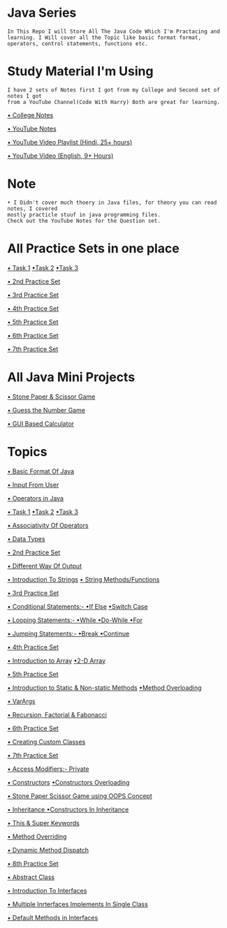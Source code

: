 
# Java Series
    In This Repo I will Store All The Java Code Which I'm Practacing and
    learning. I Will cover all the Topic like basic format format,
    operators, control statements, functions etc.

# Study Material I'm Using
    I have 2 sets of Notes first I got from my College and Second set of notes I got
    from a YouTube Channel(Code With Harry) Both are great for learning.
    
[• College Notes](https://github.com/Raunaksplanet/Java-Series/files/12246203/College.Note.pdf)

[• YouTube Notes](https://github.com/Raunaksplanet/Java-Series/files/12250734/YouTube.Notes.pdf)

[• YouTube Video Playlist (Hindi, 25+ hours)](https://www.youtube.com/playlist?list=PLu0W_9lII9agS67Uits0UnJyrYiXhDS6q)

[• YouTube Video (English, 9+ Hours)](https://www.youtube.com/watch?v=grEKMHGYyns)

# Note
    • I Didn't cover much thoery in Java files, for theory you can read notes, I covered 
    mostly practicle stuuf in java programming files.
    Check out the YouTube Notes for the Question set.

# All Practice Sets in one place

[• Task 1](https://github.com/Raunaksplanet/Java-Series/blob/main/August/Task1.java)
[•Task 2](https://github.com/Raunaksplanet/Java-Series/blob/main/August/Task2.java)
[•Task 3](https://github.com/Raunaksplanet/Java-Series/blob/main/August/sum_3_numbers.java)

[• 2nd Practice Set](https://github.com/Raunaksplanet/Java-Series/blob/main/August/PracticeSet2.java)

[• 3rd Practice Set](https://github.com/Raunaksplanet/Java-Series/blob/main/August/PracticeSet3.java)

[• 4th Practice Set](https://github.com/Raunaksplanet/Java-Series/blob/main/August/PracticeSet4.java)

[• 5th Practice Set](https://github.com/Raunaksplanet/Java-Series/blob/main/August/PracticeSet5.java)

[• 6th Practice Set](https://github.com/Raunaksplanet/Java-Series/blob/main/August/PracticeSet6.java)

[• 7th Practice Set](https://github.com/Raunaksplanet/Java-Series/edit/main/August/PracticeSet7.java)

# All Java Mini Projects

[• Stone Paper & Scissor Game](https://github.com/Raunaksplanet/Random-Codes/blob/main/Projects/Java/GameUsingOops.java)

[• Guess the Number Game](https://github.com/Raunaksplanet/Random-Codes/blob/main/Projects/Java/GuessTheNumber.java)

[• GUI Based Calculator](https://github.com/Raunaksplanet/Random-Codes/blob/main/Projects/Java/calculator.java)


# Topics

[• Basic Format Of Java](https://github.com/Raunaksplanet/Java-Series/blob/main/August/Main.java)

[• Input From User](https://github.com/Raunaksplanet/Java-Series/blob/main/August/UserInput.java)

[• Operators in Java](https://github.com/Raunaksplanet/Java-Series/blob/main/August/Operators.java)

[• Task 1](https://github.com/Raunaksplanet/Java-Series/blob/main/August/Task1.java)
[•Task 2](https://github.com/Raunaksplanet/Java-Series/blob/main/August/Task2.java)
[•Task 3](https://github.com/Raunaksplanet/Java-Series/blob/main/August/sum_3_numbers.java)

[• Associativity Of Operators](https://github.com/Raunaksplanet/Java-Series/blob/main/August/AssociativityOfOperators.java)

[• Data Types](https://github.com/Raunaksplanet/Java-Series/blob/main/August/DataTypes.java)

[• 2nd Practice Set](https://github.com/Raunaksplanet/Java-Series/blob/main/August/PracticeSet2.java)

[• Different Way Of Output](https://github.com/Raunaksplanet/Java-Series/edit/main/August/DifferentWayOfOutPut.java)

[• Introduction To Strings](https://github.com/Raunaksplanet/Java-Series/blob/main/August/IntroToStrings.java)
[• String Methods/Functions](https://github.com/Raunaksplanet/Java-Series/blob/main/August/StringsMethods.java)

[• 3rd Practice Set](https://github.com/Raunaksplanet/Java-Series/blob/main/August/PracticeSet3.java)

[• Conditional Statements:- •If Else](https://github.com/Raunaksplanet/Java-Series/blob/main/August/IfElse.java)
[•Switch Case](https://github.com/Raunaksplanet/Java-Series/blob/main/August/SwitchCase.java)

[• Looping Statements:- •While •Do-While •For](https://github.com/Raunaksplanet/Java-Series/blob/main/August/Loops.java)

[• Jumping Statements:- •Break •Continue](https://github.com/Raunaksplanet/Java-Series/blob/main/August/JumpingStatements.java)

[• 4th Practice Set](https://github.com/Raunaksplanet/Java-Series/blob/main/August/PracticeSet4.java)

[• Introduction to Array](https://github.com/Raunaksplanet/Java-Series/blob/main/August/Array.java)
[•2-D Array](https://github.com/Raunaksplanet/Java-Series/blob/main/August/TwoDArray.java)

[• 5th Practice Set](https://github.com/Raunaksplanet/Java-Series/blob/main/August/PracticeSet5.java)

[• Introduction to Static & Non-static Methods](https://github.com/Raunaksplanet/Java-Series/blob/main/August/Methods.java)
[•Method Overloading](https://github.com/Raunaksplanet/Java-Series/blob/main/August/MethodOverloading.java)

[• VarArgs](https://github.com/Raunaksplanet/Java-Series/blob/main/August/VarArgs.java)

[• Recursion, Factorial & Fabonacci](https://github.com/Raunaksplanet/Java-Series/blob/main/August/Recursion.java)

[• 6th Practice Set](https://github.com/Raunaksplanet/Java-Series/blob/main/August/PracticeSet6.java)

[• Creating Custom Classes](https://github.com/Raunaksplanet/Java-Series/blob/main/August/CustomClass.java)

[• 7th Practice Set](https://github.com/Raunaksplanet/Java-Series/edit/main/August/PracticeSet7.java)

[• Access Modifiers:- Private](https://github.com/Raunaksplanet/Java-Series/blob/main/August/PrivateElement.java)

[• Constructors](https://github.com/Raunaksplanet/Java-Series/blob/main/August/Constructor.java)
[•Constructors Overloading](https://github.com/Raunaksplanet/Java-Series/blob/main/August/ConstructorOverloading.java)

[• Stone Paper Scissor Game using OOPS Concept](https://github.com/Raunaksplanet/Java-Series/blob/main/August/GameUsingOops.java)

[• Inheritance ](https://github.com/Raunaksplanet/Java-Series/blob/main/August/Inheritance.java)
[•Constructors In Inheritance](https://github.com/Raunaksplanet/Java-Series/blob/main/August/ConstructorsInInheritance.java)

[• This & Super Keywords](https://github.com/Raunaksplanet/Java-Series/blob/main/August/ThisAndSuper.java)

[• Method Overriding](https://github.com/Raunaksplanet/Java-Series/blob/main/August/MethodOveriding.java)

[• Dynamic Method Dispatch](https://github.com/Raunaksplanet/Java-Series/blob/main/August/DynamicMethodDispatch.java)

[• 8th Practice Set](https://github.com/Raunaksplanet/Java-Series/blob/main/August/PracticeSet8.java)


[• Abstract Class](https://github.com/Raunaksplanet/Java-Series/blob/main/August/AbstractClass.java)

[• Introduction To Interfaces ](https://github.com/Raunaksplanet/Java-Series/blob/main/August/IntroToInterfaces.java)

[• Multiple Inrterfaces Implements In Single Class](https://github.com/Raunaksplanet/Java-Series/blob/main/August/Interfaces.java)

[ • Default Methods in Interfaces](https://github.com/Raunaksplanet/Java-Series/blob/main/August/DefaultMethodsInterfaces.java)
